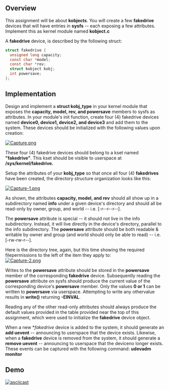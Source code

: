 ## Overview

This assignment will be about **kobjects**. You will create a few **fakedrive** devices that will have entries in **sysfs** -- each exposing a few
attributes. Implement this as kernel module named **kobject.c** <br />

A **fakedrive** device, is described by the following struct: <br />

```c
struct fakedrive {
  unsigned long capacity;
  const char *model;
  const char *rev;
  struct kobject kobj;
  int powersave;
};
```

## Implementation
Design and implement a **struct kobj_type** in your kernel module that exposes the **capacity, model, rev, and powersave** members to sysfs as attributes. In 
your module's init function, create four (4) fakedrive devices named **device0, device1, device2, and device3** and add them to the system. These devices should 
be initialized with the following values upon creation: <br />

[![Capture.png](https://i.postimg.cc/4NZ5Jh2B/Capture.png)](https://postimg.cc/MXPR5XSQ)

These four (4) fakedrive devices should belong to a kset named **"fakedrive"**. This kset should be visible to userspace at **/sys/kernel/fakedrive.** <br />



Setup the attributes of your **kobj_type** so that once all four (4) **fakedrives** have been created, the directory structure organization looks like this: <br />

[![Capture-1.png](https://i.postimg.cc/NFW7v5Vv/Capture-1.png)](https://postimg.cc/D4Pbqynx)

As shown, the attributes **capacity, model, and rev** should all show up in a subdirectory named **info** under a given device's directory and should all 
be read-only by owner, group, and world -- i.e. [-r--r--r--]. <br />

The **powersave** attribute is special -- it should not live in the info subdirectory. Instead, it will live directly in the device's directory, parallel to the
info subdirectory. The **powersave** attribute should be both readable & writable by owner and group (and world should only be able to read) -- i.e. [-rw-rw-r--]. <br />

Here is the directory tree, again, but this time showing the required filepermissions to the left of the item they apply to: <br />
[![Capture-2.png](https://i.postimg.cc/d0BbQYwx/Capture-2.png)](https://postimg.cc/R3WsG237)

Writes to the **powersave** attribute should be stored in the **powersave** member of the corresponding **fakedrive** device. Subsequently reading the **powersave** attribute on sysfs should produce the current value of the corresponding device's **powersave** member. Only the values **0 or 1** can be written to **powersave** via userspace. Attempting to write any othervalue results in **write()** returning **-EINVAL**. <br />

Reading any of the other read-only attributes should always produce the default values provided in the table provided near the top of this assignment, which were used to initialize the **fakedrive** device object. <br />

When a new **fakedrive* device is added to the system, it should generate an **add uevent** -- announcing to userspace that the device exists. Likewise, when a **fakedrive** device is removed from the system, it should generate a **remove uevent** -- announcing to userspace that the deviceno longer exists. These events can be captured with the following command: **udevadm monitor** <br />

## Demo
[![asciicast](https://asciinema.org/a/551617.svg)](https://asciinema.org/a/551617)


